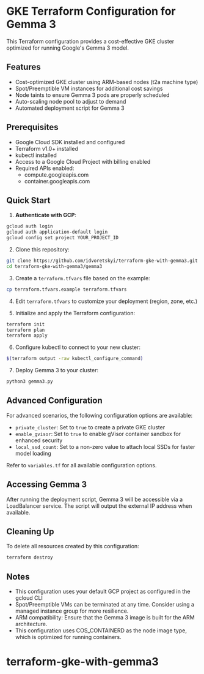 # GKE Terraform Configuration for Gemma 3

This Terraform configuration provides a cost-effective GKE cluster optimized for running Google's Gemma 3 model.

## Features

- Cost-optimized GKE cluster using ARM-based nodes (t2a machine type)
- Spot/Preemptible VM instances for additional cost savings
- Node taints to ensure Gemma 3 pods are properly scheduled
- Auto-scaling node pool to adjust to demand
- Automated deployment script for Gemma 3

## Prerequisites

- Google Cloud SDK installed and configured
- Terraform v1.0+ installed
- kubectl installed
- Access to a Google Cloud Project with billing enabled
- Required APIs enabled:
  - compute.googleapis.com
  - container.googleapis.com

## Quick Start

1. **Authenticate with GCP**:

```bash
gcloud auth login
gcloud auth application-default login
gcloud config set project YOUR_PROJECT_ID
```

2. Clone this repository:

```bash
git clone https://github.com/idvoretskyi/terraform-gke-with-gemma3.git
cd terraform-gke-with-gemma3/gemma3
```

3. Create a `terraform.tfvars` file based on the example:

```bash
cp terraform.tfvars.example terraform.tfvars
```

4. Edit `terraform.tfvars` to customize your deployment (region, zone, etc.)

5. Initialize and apply the Terraform configuration:

```bash
terraform init
terraform plan
terraform apply
```

6. Configure kubectl to connect to your new cluster:

```bash
$(terraform output -raw kubectl_configure_command)
```

7. Deploy Gemma 3 to your cluster:

```bash
python3 gemma3.py
```

## Advanced Configuration

For advanced scenarios, the following configuration options are available:

- `private_cluster`: Set to `true` to create a private GKE cluster
- `enable_gvisor`: Set to `true` to enable gVisor container sandbox for enhanced security
- `local_ssd_count`: Set to a non-zero value to attach local SSDs for faster model loading

Refer to `variables.tf` for all available configuration options.

## Accessing Gemma 3

After running the deployment script, Gemma 3 will be accessible via a LoadBalancer service.
The script will output the external IP address when available.

## Cleaning Up

To delete all resources created by this configuration:

```bash
terraform destroy
```

## Notes

- This configuration uses your default GCP project as configured in the gcloud CLI
- Spot/Preemptible VMs can be terminated at any time. Consider using a managed instance group for more resilience.
- ARM compatibility: Ensure that the Gemma 3 image is built for the ARM architecture.
- This configuration uses COS_CONTAINERD as the node image type, which is optimized for running containers.
# terraform-gke-with-gemma3
